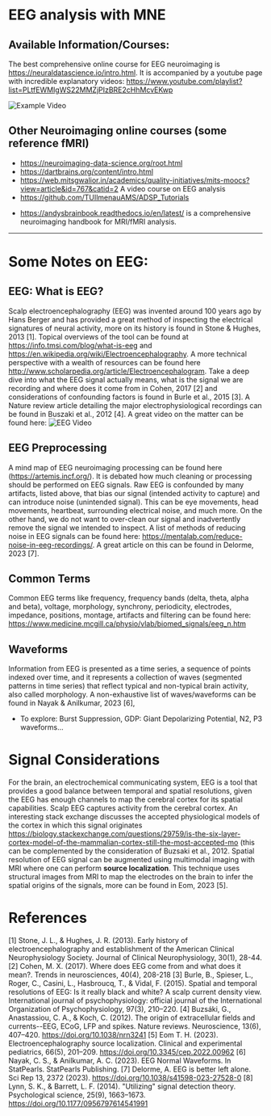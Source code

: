 # EEG analysis with MNE

## Available Information/Courses: 
The best comprehensive online course for EEG neuroimaging is https://neuraldatascience.io/intro.html. 
It is accompanied by a youtube page with incredible explanatory videos: https://www.youtube.com/playlist?list=PLtfEWMIgWS22MMZjPIzBRE2cHhMcvEKwp 

![Example Video](https://www.youtube.com/playlist?list=PLtfEWMIgWS22MMZjPIzBRE2cHhMcvEKwp )

## Other Neuroimaging online courses (some reference fMRI) 
- https://neuroimaging-data-science.org/root.html  
- https://dartbrains.org/content/intro.html  
- https://web.mitsgwalior.in/academics/quality-initiatives/mits-moocs?view=article&id=767&catid=2 A video course on EEG analysis  
- https://github.com/TUIlmenauAMS/ADSP_Tutorials 
* https://andysbrainbook.readthedocs.io/en/latest/ is a comprehensive neuroimaging handbook for MRI/fMRI analysis.
----------------------------

# Some Notes on EEG:
## EEG: What is EEG? 
Scalp electroencephalography (EEG) was invented around 100 years ago by Hans Berger and has provided a great method of inspecting the electrical signatures of neural activity, more on its history is found in Stone & Hughes, 2013 [1]. Topical overviews of the tool can be found at https://info.tmsi.com/blog/what-is-eeg and https://en.wikipedia.org/wiki/Electroencephalography. A more technical perspective with a wealth of resources can be found here http://www.scholarpedia.org/article/Electroencephalogram. Take a deep dive into what the EEG signal actually means, what is the signal we are recording and where does it come from in Cohen, 2017 [2] and considerations of confounding factors is found in Burle et al., 2015 [3]. A Nature review article detailing the major electrophysiological recordings can be found in Buszaki et al., 2012 [4]. 
A great video on the matter can be found here: 
![EEG Video](https://www.youtube.com/watch?v=Bmt89hHyxuM&lc=UgxtrqTbC1Mb3w8VtbN4AaABAg&ab_channel=MikeXCohen)

## EEG Preprocessing  
A mind map of EEG neuroimaging processing can be found here (https://artemis.incf.org/). It is debated how much cleaning or processing should be performed on EEG signals. Raw EEG is confounded by many artifacts, listed above, that bias our signal (intended activity to capture) and can introduce noise (unintended signal). This can be eye movements, head movements, heartbeat, surrounding electrical noise, and much more. On the other hand, we do not want to over-clean our signal and inadvertently remove the signal we intended to inspect. A list of methods of reducing noise in EEG signals can be found here: https://mentalab.com/reduce-noise-in-eeg-recordings/. A great article on this can be found in Delorme, 2023 [7].

## Common Terms 	 
Common EEG terms like frequency, frequency bands (delta, theta, alpha and beta), voltage, morphology, synchrony, periodicity, electrodes, impedance, positions, montage, artifacts and filtering can be found here: https://www.medicine.mcgill.ca/physio/vlab/biomed_signals/eeg_n.htm

## Waveforms 
Information from EEG is presented as a time series, a sequence of points indexed over time, and it represents a collection of waves (segmented patterns in time series) that reflect typical and non-typical brain activity, also called morphology. A non-exhaustive list of waves/waveforms can be found in Nayak & Anilkumar, 2023 [6],  
- To explore: Burst Suppression, GDP: Giant Depolarizing Potential, N2, P3 waveforms...
  
# Signal Considerations  
For the brain, an electrochemical communicating system, EEG is a tool that provides a good balance between temporal and spatial resolutions, given the EEG has enough channels to map the cerebral cortex for its spatial capabilities. Scalp EEG captures activity from the cerebral cortex. An interesting stack exchange discusses the accepted physiological models of the cortex in which this signal originates https://biology.stackexchange.com/questions/29759/is-the-six-layer-cortex-model-of-the-mammalian-cortex-still-the-most-accepted-mo (this can be complemented by the consideration of Buzsaki et al., 2012. Spatial resolution of EEG signal can be augmented using multimodal imaging with MRI where one can perform **source localization**. This technique uses structural images from MRI to map the electrodes on the brain to infer the spatial origins of the signals, more can be found in Eom, 2023 [5]. 

# References 
[1] Stone, J. L., & Hughes, J. R. (2013). Early history of electroencephalography and establishment of the American Clinical Neurophysiology Society. Journal of Clinical Neurophysiology, 30(1), 28-44.   
[2] Cohen, M. X. (2017). Where does EEG come from and what does it mean?. Trends in neurosciences, 40(4), 208-218 
[3] Burle, B., Spieser, L., Roger, C., Casini, L., Hasbroucq, T., & Vidal, F. (2015). Spatial and temporal resolutions of EEG: Is it really black and white? A scalp current density view. International journal of psychophysiology: official journal of the International Organization of Psychophysiology, 97(3), 210–220. 
[4] Buzsáki, G., Anastassiou, C. A., & Koch, C. (2012). The origin of extracellular fields and currents--EEG, ECoG, LFP and spikes. Nature reviews. Neuroscience, 13(6), 407–420. https://doi.org/10.1038/nrn3241 
[5] Eom T. H. (2023). Electroencephalography source localization. Clinical and experimental pediatrics, 66(5), 201–209. https://doi.org/10.3345/cep.2022.00962 
[6] Nayak, C. S., & Anilkumar, A. C. (2023). EEG Normal Waveforms. In StatPearls. StatPearls Publishing. 
[7] Delorme, A. EEG is better left alone. Sci Rep 13, 2372 (2023). https://doi.org/10.1038/s41598-023-27528-0 
[8] Lynn, S. K., & Barrett, L. F. (2014). "Utilizing" signal detection theory. Psychological science, 25(9), 1663–1673. https://doi.org/10.1177/0956797614541991 
